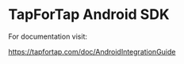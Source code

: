 # TapForTap Android SDK

For documentation visit:

https://tapfortap.com/doc/AndroidIntegrationGuide
